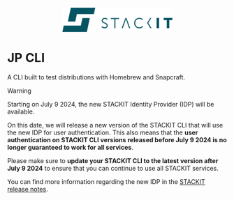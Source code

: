 <p align="center">
  <img src=".github/images/stackit-logo.png" alt="STACKIT logo" width="50%"/>
</p>

# JP CLI

A CLI built to test distributions with Homebrew and Snapcraft.

<a name="new-idp-warning"></a>

> [!WARNING]
> Starting on July 9 2024, the new STACKIT Identity Provider (IDP) will be available.
> 
> On this date, we will release a new version of the STACKIT CLI that will use the new IDP for user authentication. This also means that the **user authentication on STACKIT CLI versions released before July 9 2024 is no longer guaranteed to work for all services**.
> 
> Please make sure to **update your STACKIT CLI to the latest version after July 9 2024** to ensure that you can continue to use all STACKIT services.
> 
> You can find more information regarding the new IDP in the [STACKIT release notes](https://docs.stackit.cloud/stackit/en/release-notes-23101442.html#ReleaseNotes-2024-06-21-identity-provider).
